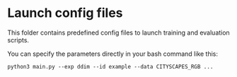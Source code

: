 # Launch config files
This folder contains predefined config files to launch training and evaluation scripts.

You can specify the parameters directly in your bash command like this:
```
python3 main.py --exp ddim --id example --data CITYSCAPES_RGB ...
```